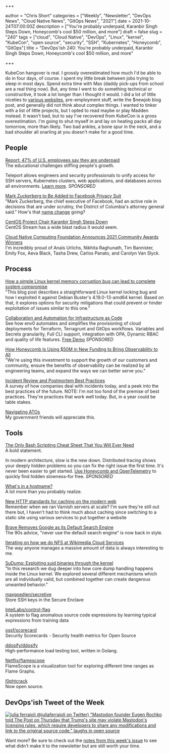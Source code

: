 +++

author = "Chris Short"
categories = ["Weekly", "Newsletter", "DevOps News", "Cloud Native News", "GitOps News", "2021"]
date = 2021-10-24T07:00:00Z
description = ["You're probably underpaid, Karanbir Singh Steps Down, Honeycomb's cool $50 million, and more"]
draft = false
slug = "240"
tags = ["cloud", "Cloud Native", "DevOps", "Linux", "kernel", "KubeCon", "open source", "security", "SSH", "Kubernetes", "Honeycomb", "GitOps"]
title = "DevOps'ish 240: You're probably underpaid, Karanbir Singh Steps Down, Honeycomb's cool $50 million, and more"

+++

KubeCon hangover is real. I grossly overestimated how much I'd be able to do in four days, of course. I spent my little break between jobs trying to sleep in most days. Spend extra time with Max (daddy pick-ups from school are a real thing now). But, any time I went to do something technical or constructive, it took a lot longer than I thought it would. I did a lot of little niceties to [various websites](https://chrisshort.net/projects/), pre-employment stuff, write the $newjob blog post, and generally did not think about complex things. I wanted to tinker with a list of little projects, but I opted to read maybe or play Madden instead. It wasn't bad, but to say I've recovered from KubeCon is a gross overestimation. I'm going to shut myself in and lay on heating packs all day tomorrow, more than likely. Two bad ankles, a bone spur in the neck, and a bad shoulder all snarling at you doesn't make for a good time.

## People

[Report: 47% of U.S. employees say they are underpaid](https://venturebeat.com/2021/10/20/report-47-of-u-s-employees-say-they-are-underpaid/)  
The educational challenges stiffing people's growth.

Teleport allows engineers and security professionals to unify access for SSH servers, Kubernetes clusters, web applications, and databases across all environments. [Learn more](https://goteleport.com/?utm_campaign=eg&utm_medium=partner&utm_source=devopsish). *SPONSORED*

[Mark Zuckerberg to Be Added to Facebook Privacy Suit](https://www.nytimes.com/2021/10/20/technology/mark-zuckerberg-facebook-lawsuit.html)  
"Mark Zuckerberg, the chief executive of Facebook, had an active role in decisions that are under scrutiny, the District of Columbia's attorney general said." How's that [name change](https://www.theverge.com/2021/10/19/22735612/facebook-change-company-name-metaverse) going?

[CentOS Project Chair Karanbir Singh Steps Down](https://www.phoronix.com/scan.php?page=news_item&px=Singh-CentOS-Steps-Down)  
CentOS Stream has a wide blast radius it would seem.

[Cloud Native Computing Foundation Announces 2021 Community Awards Winners](https://www.cncf.io/announcements/2021/10/15/cloud-native-computing-foundation-announces-2021-community-awards-winners/)  
I'm incredibly proud of Anaïs Urlichs, Nikhita Raghunath, Tim Bannister, Emily Fox, Aeva Black, Tasha Drew, Carlos Panato, and Carolyn Van Slyck.

## Process

[How a simple Linux kernel memory corruption bug can lead to complete system compromise](https://googleprojectzero.blogspot.com/2021/10/how-simple-linux-kernel-memory.html)  
"This blog post describes a straightforward Linux kernel locking bug and how I exploited it against Debian Buster's 4.19.0-13-amd64 kernel. Based on that, it explores options for security mitigations that could prevent or hinder exploitation of issues similar to this one."

[Collaboration and Automation for Infrastructure as Code](https://www.env0.com/infrastructure-as-code-automation?utm_campaign=devopsish&utm_source=nativeads&utm_medium=newsletter)  
See how env0 automates and simplifies the provisioning of cloud deployments for Terraform, Terragrunt and GitOps workflows. Variables and Secrets granularity, Full CLI support, integration with OPA, Dynamic RBAC and quality of life features. [Free Demo](https://www.env0.com/infrastructure-as-code-automation?utm_campaign=devopsish&utm_source=nativeads&utm_medium=newsletter) *SPONSORED*

[How Honeycomb Is Using $50M in New Funding to Bring Observability to All](https://www.honeycomb.io/blog/series-c-funding-bringing-observability-to-all/)  
"We're using this investment to support the growth of our customers and community, ensure the benefits of observability can be realized by all engineering teams, and expand the ways we can better serve you."

[Incident Review and Postmortem Best Practices](https://newsletter.pragmaticengineer.com/p/incident-review-best-practices)  
A survey of how companies deal with incidents today, and a peek into the best practices of the future. NOTE: I'm not too fond of the premise of best practices. They're practices that work well today. But, in a year could be table stakes.

[Navigating ATOs](https://18f.gsa.gov/2021/10/19/navigating-atos/)  
My government friends will appreciate this.

## Tools

[The Only Bash Scripting Cheat Sheet That You Will Ever Need](https://dev.to/bobbyiliev/the-only-bash-scripting-cheat-sheet-that-you-will-ever-need-55c7)  
A bold statement.

In modern architecture, slow is the new down. Distributed tracing shows your deeply hidden problems so you can fix the right issue the first time. It's never been easier to get started. [Use Honeycomb and OpenTelemetry](https://ui.honeycomb.io/signup?&utm_source=devopsish&utm_medium=newsletter&utm_campaign=ad&utm_content=product-signup) to quickly find hidden slowness–for free. *SPONSORED*

[What's in a hostname?](https://www.netmeister.org/blog/hostnames.html)  
A lot more than you probably realize.

[New HTTP standards for caching on the modern web](https://httptoolkit.tech/blog/status-targeted-caching-headers/)  
Remember when we ran Varnish servers at scale? I'm sure they're still out there but, I haven't had to think much about caching since switching to a static site using various services to put together a website

[Brave Removes Google as its Default Search Engine](https://www.thurrott.com/cloud/web-browsers/258380/brave-removes-google-as-its-default-search-engine)  
The 90s advice, "never use the default search engine" is now back in style.

[Iterating on how we do NFS at Wikimedia Cloud Services](https://techblog.wikimedia.org/2021/10/19/iterating-on-how-we-do-nfs-at-wikimedia-cloud-services/)  
The way anyone manages a massive amount of data is always interesting to me.

[SuDump: Exploiting suid binaries through the kernel](https://alephsecurity.com/2021/10/20/sudump/)  
"In this research we dug deeper into how core dump handling happens inside the Linux kernel. We explored several different mechanisms which are all individually valid, but combined together can create dangerous unwanted behavior."

[maxgoedjen/secretive](https://github.com/maxgoedjen/secretive)  
Store SSH keys in the Secure Enclave

[IntelLabs/control-flag](https://github.com/IntelLabs/control-flag)  
A system to flag anomalous source code expressions by learning typical expressions from training data

[ossf/scorecard](https://github.com/ossf/scorecard)  
Security Scorecards - Security health metrics for Open Source

[ddosify/ddosify](https://github.com/ddosify/ddosify)  
High-performance load testing tool, written in Golang.

[Netflix/flamescope](https://github.com/Netflix/flamescope)  
FlameScope is a visualization tool for exploring different time ranges as Flame Graphs.

[l0phtcrack](https://gitlab.com/l0phtcrack)  
Now open source.

## DevOps'ish Tweet of the Week

[![julia ferraioli @juliaferraioli on Twitter) "Mastodon founder Eugen Rochko told The Post on Thursday that Trump's site may violate Mastodon's licensing rules, which require developers to share any modifications and link to the original source code." *laughs in open source*](/images/240-devopsish-tweet-of-the-week.png)](https://twitter.com/juliaferraioli/status/1451381022013079553)

Want more? Be sure to check out the [notes from this week's issue](https://devopsish.com/240/notes/) to see what didn't make it to the newsletter but are still worth your time.
